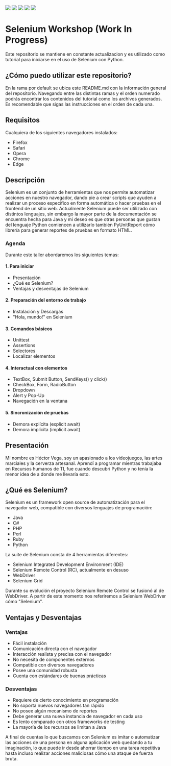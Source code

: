 ![](https://img.shields.io/badge/Python-v3.9.0-yellow) ![](https://img.shields.io/badge/Selenium-WebDriver-brightgreen) ![](https://img.shields.io/badge/PyUnitReport-Unit%20Testing-brightgreen) ![](https://img.shields.io/badge/ipdb-Debugger-brightgreen) ![](https://img.shields.io/badge/Faker-Mock%20Data-brightgreen)

# Selenium Workshop (Work In Progress)
Este repositorio se mantiene en constante actualizacion y es utilizado como tutorial para iniciarse en el uso de Selenium con Python.

## ¿Cómo puedo utilizar este repositorio?
En la rama por default se ubica este README.md con la información general del repositorio. Navegando entre las distintas ramas y el orden numerado podrás encontrar los contenidos del tutorial como los archivos generados. Es recomendable que sigas las instrucciones en el orden de cada una.

## Requisitos
Cualquiera de los siguientes navegadores instalados:
- Firefox
- Safari
- Opera
- Chrome
- Edge

## Descripción
Selenium es un conjunto de herramientas que nos permite automatizar acciones en nuestro navegador, dando pie a crear scripts que ayuden a realizar un proceso específico en forma automática o hacer pruebas en el frontend de un sitio web. Actualmente Selenium puede ser utilizado con distintos lenguajes, sin embargo la mayor parte de la documentación se encuentra hecha para Java y mi deseo es que otras personas que gustan del lenguaje Python comiencen a utilizarlo también PyUnitReport cómo librería para generar reportes de pruebas en formato HTML.

### Agenda
Durante este taller abordaremos los siguientes temas:
#### 1. Para iniciar
- Presentación
- ¿Qué es Selenium?
- Ventajas y desventajas de Selenium

#### 2. Preparación del entorno de trabajo
- Instalación y Descargas
- "Hola, mundo!" en Selenium

#### 3. Comandos básicos
- Unittest
- Assertions
- Selectores
- Localizar elementos

#### 4. Interactual con elementos
- TextBox, Submit Button, SendKeys() y click()
- CheckBox, Form, RadioButton
- Dropdown
- Alert y Pop-Up
- Navegación en la ventana

#### 5. Sincronización de pruebas
- Demora explícita (explicit await)
- Demora implícita (implicit await)

## Presentación
Mi nombre es Héctor Vega, soy un apasionado a los videojuegos, las artes marciales y la cerverza artesanal. Aprendí a programar mientras trabajaba en Recursos humanos de TI, fue cuando descubrí Python y no tenía la menor idea de a donde me llevaría esto.

## ¿Qué es Selenium?
Selenium es un framework open source de automatización para el navegador web, compatible con diversos lenguajes de programación:
- Java
- C# 
- PHP
- Perl
- Ruby
- Python

La suite de Selenium consta de 4 herramientas diferentes:
- Selenium Integrated Development Environment (IDE)
- Selenium Remote Control (RC), actualmente en desuso
- WebDriver
- Selenium Grid

Durante su evolución el proyecto Selenium Remote Control se fusionó al de WebDriver.
A partir de este momento nos referiremos a Selenium WebDriver cómo "Selenium".

## Ventajas y Desventajas
### Ventajas
- Fácil instalación
- Comunicación directa con el navegador
- Interacción realista y precisa con el navegador
- No necesita de componentes externos
- Compatible con diversos navegadores
- Posee una comunidad robusta
- Cuenta con estándares de buenas prácticas

### Desventajas
- Requiere de cierto conocimiento en programación
- No soporta nuevos navegadores tan rápido
- No posee algún mecanismo de reportes
- Debe generar una nueva instancia de navegador en cada uso
- Es lento comparado con otros frameworks de testing
- La mayoría de los recursos se limitan a Java

A final de cuentas lo que buscamos con Selenium es imitar o automatizar las acciones de una persona en alguna aplicación web quedando a tu imaginación, lo que puede ir desde ahorrar tiempo en una tarea repetitiva hasta incluso realizar acciones maliciosas cómo una ataque de fuerza bruta.
